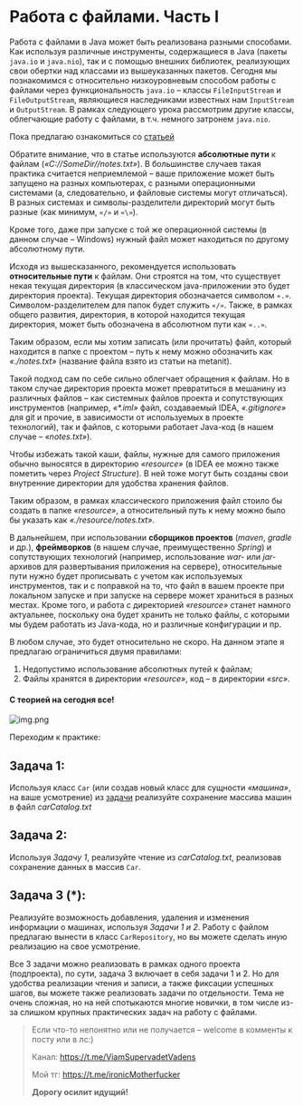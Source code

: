 # Работа с файлами. Часть I

Работа с файлами в Java может быть реализована разными способами. Как используя различные инструменты, содержащиеся в
Java (пакеты `java.io` и `java.nio`), так и с помощью внешних библиотек, реализующих свои обертки над классами из
вышеуказанных пакетов. Сегодня мы познакомимся с относительно низкоуровневым способом работы с файлами через
функциональность `java.io` – классы `FileInputStream` и `FileOutputStream`, являющиеся наследниками известных
нам `InputStream` и `OutputStream`. В рамках следующего урока рассмотрим другие классы, облегчающие работу с файлами, в
т.ч. немного затронем `java.nio`.

Пока предлагаю ознакомиться со [статьей](https://metanit.com/java/tutorial/6.3.php)

Обратите внимание, что в статье используются **абсолютные пути** к файлам (_«C://SomeDir//notes.txt»_). В большинстве
случаев такая практика считается неприемлемой – ваше приложение может быть запущено на разных компьютерах, с разными
операционными системами (а, следовательно, и файловые системы могут отличаться). В разных системах и символы-разделители
директорий могут быть разные (как минимум, `«/»` и `«\»`).

Кроме того, даже при запуске с той же операционной системы (в данном случае – Windows) нужный файл может находиться по
другому абсолютному пути.

Исходя из вышесказанного, рекомендуется использовать **относительные пути** к файлам. Они строятся на том, что
существует некая текущая директория (в классическом java-приложении это будет директория проекта). Текущая директория
обозначается символом `«.»`. Символом-разделителем для папок будет служить `«/»`. Также, в рамках общего развития,
директория, в которой находится текущая директория, может быть обозначена в абсолютном пути как `«..»`.

Таким образом, если мы хотим записать (или прочитать) файл, который находится в папке с проектом – путь к нему можно
обозначить как _«./notes.txt»_ (название файла взято из статьи на metanit).

Такой подход сам по себе сильно облегчает обращения к файлам. Но в таком случае директория проекта может превратиться в
мешанину из различных файлов – как системных файлов проекта и сопутствующих инструментов (например, _«*.iml»_ файл,
создаваемый IDEA, _«.gitignore»_ для git и прочие, в зависимости от используемых в проекте технологий), так и файлов, с
которыми работает Java-код (в нашем случае – _«notes.txt»_).

Чтобы избежать такой каши, файлы, нужные для самого приложения обычно выносятся в директорию _«resource»_ (в IDEA ее
можно также пометить через _Project Structure_). В ней тоже могут быть созданы свои внутренние директории для удобства
хранения файлов.

Таким образом, в рамках классического приложения файл стоило бы создать в папке _«resource»_, а относительный путь к
нему можно было бы указать как _«./resource/notes.txt»_.

В дальнейшем, при использовании **сборщиков проектов** (_maven_, _gradle_ и др.), **фреймворков** (в нашем случае,
преимущественно _Spring_) и сопутствующих технологий (например, использование _war-_ или _jar-_ архивов для
развертывания приложения на сервере), относительные пути нужно будет прописывать с учетом как используемых инструментов,
так и с поправкой на то, что файл в вашем проекте при локальном запуске и при запуске на сервере может храниться в
разных местах. Кроме того, и работа с директорией _«resource»_ станет намного актуальнее, поскольку она будет хранить не
только файлы, с которыми мы будем работать из Java-кода, но и различные конфигурации и пр.

В любом случае, это будет относительно не скоро. На данном этапе я предлагаю ограничиться двумя правилами:

1. Недопустимо использование абсолютных путей к файлам;
2. Файлы хранятся в директории _«resource»_, код – в директории _«src»_.

#### С теорией на сегодня все!

![img.png](../../../commonmedia/defaultFooter.jpg)

Переходим к практике:

## Задача 1:

Используя класс `Car` (или создав новый класс для сущности _«машина»_, на ваше усмотрение) из 
[задачи](https://github.com/KFalcon2022/practical-tasks/tree/master/src/com/walking/lesson19_object_methods/model)
реализуйте сохранение массива машин в файл _carCatalog.txt_

## Задача 2:

Используя _Задачу 1_, реализуйте чтение из _carCatalog.txt_, реализовав сохранение данных в массив `Car`.

## Задача 3 (*):

Реализуйте возможность добавления, удаления и изменения информации о машинах, используя _Задачи 1 и 2_. Работу с файлом
предлагаю вынести в класс `CarRepository`, но вы можете сделать иную реализацию на свое усмотрение.

Все 3 задачи можно реализовать в рамках одного проекта (подпроекта), по сути, задача 3 включает в себя задачи 1 и 2. Но
для удобства реализации чтения и записи, а также фиксации успешных шагов, вы можете также реализовать задачи по
отдельности. Тема не очень сложная, но на ней спотыкаются многие новички, в том числе из-за слишком крупных практических
задач на работу с файлами.

> Если что-то непонятно или не получается – welcome в комменты к посту или в лс:)
>
> Канал: https://t.me/ViamSupervadetVadens
>
> Мой тг: https://t.me/ironicMotherfucker
>
> **Дорогу осилит идущий!**
